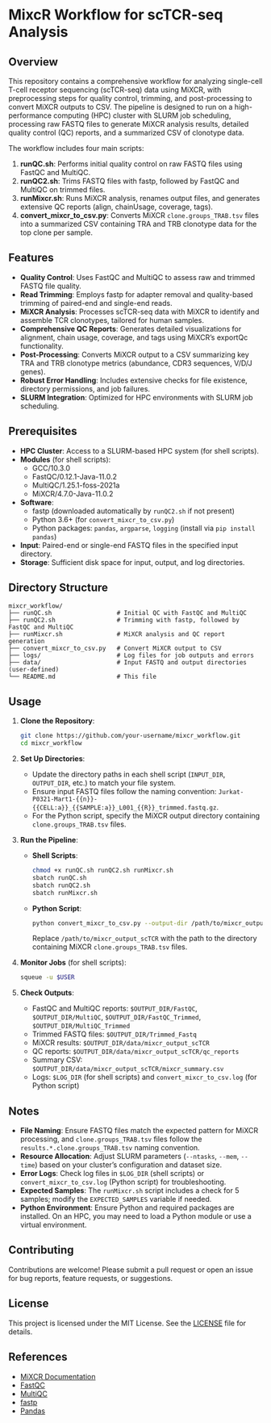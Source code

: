 # MixcR Workflow for scTCR-seq Analysis

## Overview
This repository contains a comprehensive workflow for analyzing single-cell T-cell receptor sequencing (scTCR-seq) data using MiXCR, with preprocessing steps for quality control, trimming, and post-processing to convert MiXCR outputs to CSV. The pipeline is designed to run on a high-performance computing (HPC) cluster with SLURM job scheduling, processing raw FASTQ files to generate MiXCR analysis results, detailed quality control (QC) reports, and a summarized CSV of clonotype data.

The workflow includes four main scripts:
1. **runQC.sh**: Performs initial quality control on raw FASTQ files using FastQC and MultiQC.
2. **runQC2.sh**: Trims FASTQ files with fastp, followed by FastQC and MultiQC on trimmed files.
3. **runMixcr.sh**: Runs MiXCR analysis, renames output files, and generates extensive QC reports (align, chainUsage, coverage, tags).
4. **convert_mixcr_to_csv.py**: Converts MiXCR `clone.groups_TRAB.tsv` files into a summarized CSV containing TRA and TRB clonotype data for the top clone per sample.

## Features
- **Quality Control**: Uses FastQC and MultiQC to assess raw and trimmed FASTQ file quality.
- **Read Trimming**: Employs fastp for adapter removal and quality-based trimming of paired-end and single-end reads.
- **MiXCR Analysis**: Processes scTCR-seq data with MiXCR to identify and assemble TCR clonotypes, tailored for human samples.
- **Comprehensive QC Reports**: Generates detailed visualizations for alignment, chain usage, coverage, and tags using MiXCR’s exportQc functionality.
- **Post-Processing**: Converts MiXCR output to a CSV summarizing key TRA and TRB clonotype metrics (abundance, CDR3 sequences, V/D/J genes).
- **Robust Error Handling**: Includes extensive checks for file existence, directory permissions, and job failures.
- **SLURM Integration**: Optimized for HPC environments with SLURM job scheduling.

## Prerequisites
- **HPC Cluster**: Access to a SLURM-based HPC system (for shell scripts).
- **Modules** (for shell scripts):
  - GCC/10.3.0
  - FastQC/0.12.1-Java-11.0.2
  - MultiQC/1.25.1-foss-2021a
  - MiXCR/4.7.0-Java-11.0.2
- **Software**:
  - fastp (downloaded automatically by `runQC2.sh` if not present)
  - Python 3.6+ (for `convert_mixcr_to_csv.py`)
  - Python packages: `pandas`, `argparse`, `logging` (install via `pip install pandas`)
- **Input**: Paired-end or single-end FASTQ files in the specified input directory.
- **Storage**: Sufficient disk space for input, output, and log directories.

## Directory Structure
```
mixcr_workflow/
├── runQC.sh                  # Initial QC with FastQC and MultiQC
├── runQC2.sh                 # Trimming with fastp, followed by FastQC and MultiQC
├── runMixcr.sh               # MiXCR analysis and QC report generation
├── convert_mixcr_to_csv.py   # Convert MiXCR output to CSV
├── logs/                     # Log files for job outputs and errors
├── data/                     # Input FASTQ and output directories (user-defined)
└── README.md                 # This file
```

## Usage
1. **Clone the Repository**:
   ```bash
   git clone https://github.com/your-username/mixcr_workflow.git
   cd mixcr_workflow
   ```

2. **Set Up Directories**:
   - Update the directory paths in each shell script (`INPUT_DIR`, `OUTPUT_DIR`, etc.) to match your file system.
   - Ensure input FASTQ files follow the naming convention: `Jurkat-P0321-Mart1-{{n}}-{{CELL:a}}_{{SAMPLE:a}}_L001_{{R}}_trimmed.fastq.gz`.
   - For the Python script, specify the MiXCR output directory containing `clone.groups_TRAB.tsv` files.

3. **Run the Pipeline**:
   - **Shell Scripts**:
     ```bash
     chmod +x runQC.sh runQC2.sh runMixcr.sh
     sbatch runQC.sh
     sbatch runQC2.sh
     sbatch runMixcr.sh
     ```
   - **Python Script**:
     ```bash
     python convert_mixcr_to_csv.py --output-dir /path/to/mixcr_output_scTCR
     ```
     Replace `/path/to/mixcr_output_scTCR` with the path to the directory containing MiXCR `clone.groups_TRAB.tsv` files.

4. **Monitor Jobs** (for shell scripts):
   ```bash
   squeue -u $USER
   ```

5. **Check Outputs**:
   - FastQC and MultiQC reports: `$OUTPUT_DIR/FastQC`, `$OUTPUT_DIR/MultiQC`, `$OUTPUT_DIR/FastQC_Trimmed`, `$OUTPUT_DIR/MultiQC_Trimmed`
   - Trimmed FASTQ files: `$OUTPUT_DIR/Trimmed_Fastq`
   - MiXCR results: `$OUTPUT_DIR/data/mixcr_output_scTCR`
   - QC reports: `$OUTPUT_DIR/data/mixcr_output_scTCR/qc_reports`
   - Summary CSV: `$OUTPUT_DIR/data/mixcr_output_scTCR/mixcr_summary.csv`
   - Logs: `$LOG_DIR` (for shell scripts) and `convert_mixcr_to_csv.log` (for Python script)

## Notes
- **File Naming**: Ensure FASTQ files match the expected pattern for MiXCR processing, and `clone.groups_TRAB.tsv` files follow the `results.*.clone.groups_TRAB.tsv` naming convention.
- **Resource Allocation**: Adjust SLURM parameters (`--ntasks`, `--mem`, `--time`) based on your cluster’s configuration and dataset size.
- **Error Logs**: Check log files in `$LOG_DIR` (shell scripts) or `convert_mixcr_to_csv.log` (Python script) for troubleshooting.
- **Expected Samples**: The `runMixcr.sh` script includes a check for 5 samples; modify the `EXPECTED_SAMPLES` variable if needed.
- **Python Environment**: Ensure Python and required packages are installed. On an HPC, you may need to load a Python module or use a virtual environment.

## Contributing
Contributions are welcome! Please submit a pull request or open an issue for bug reports, feature requests, or suggestions.

## License
This project is licensed under the MIT License. See the [LICENSE](LICENSE) file for details.

## References
- [MiXCR Documentation](https://mixcr.com/mixcr/)
- [FastQC](https://www.bioinformatics.babraham.ac.uk/projects/fastqc/)
- [MultiQC](https://multiqc.info/)
- [fastp](https://github.com/OpenGene/fastp)
- [Pandas](https://pandas.pydata.org/)
